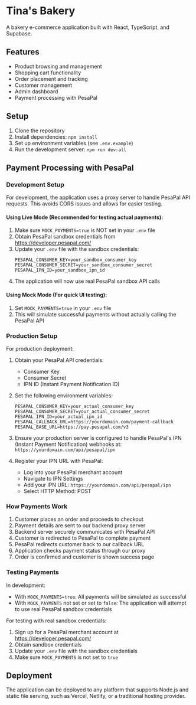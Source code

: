 # Tina's Bakery

A bakery e-commerce application built with React, TypeScript, and Supabase.

## Features
- Product browsing and management
- Shopping cart functionality
- Order placement and tracking
- Customer management
- Admin dashboard
- Payment processing with PesaPal

## Setup

1. Clone the repository
2. Install dependencies: `npm install`
3. Set up environment variables (see `.env.example`)
4. Run the development server: `npm run dev:all`

## Payment Processing with PesaPal

### Development Setup

For development, the application uses a proxy server to handle PesaPal API requests. This avoids CORS issues and allows for easier testing.

#### Using Live Mode (Recommended for testing actual payments):
1. Make sure `MOCK_PAYMENTS=true` is NOT set in your `.env` file
2. Obtain PesaPal sandbox credentials from https://developer.pesapal.com/
3. Update your `.env` file with the sandbox credentials:
   ```
   PESAPAL_CONSUMER_KEY=your_sandbox_consumer_key
   PESAPAL_CONSUMER_SECRET=your_sandbox_consumer_secret
   PESAPAL_IPN_ID=your_sandbox_ipn_id
   ```
4. The application will now use real PesaPal sandbox API calls

#### Using Mock Mode (For quick UI testing):
1. Set `MOCK_PAYMENTS=true` in your `.env` file
2. This will simulate successful payments without actually calling the PesaPal API

### Production Setup

For production deployment:

1. Obtain your PesaPal API credentials:
   - Consumer Key
   - Consumer Secret
   - IPN ID (Instant Payment Notification ID)

2. Set the following environment variables:
   ```
   PESAPAL_CONSUMER_KEY=your_actual_consumer_key
   PESAPAL_CONSUMER_SECRET=your_actual_consumer_secret
   PESAPAL_IPN_ID=your_actual_ipn_id
   PESAPAL_CALLBACK_URL=https://yourdomain.com/payment-callback
   PESAPAL_BASE_URL=https://pay.pesapal.com/v3
   ```

3. Ensure your production server is configured to handle PesaPal's IPN (Instant Payment Notification) webhooks at:
   `https://yourdomain.com/api/pesapal/ipn`

4. Register your IPN URL with PesaPal:
   - Log into your PesaPal merchant account
   - Navigate to IPN Settings
   - Add your IPN URL: `https://yourdomain.com/api/pesapal/ipn`
   - Select HTTP Method: POST

### How Payments Work

1. Customer places an order and proceeds to checkout
2. Payment details are sent to our backend proxy server
3. Backend server securely communicates with PesaPal API
4. Customer is redirected to PesaPal to complete payment
5. PesaPal redirects customer back to our callback URL
6. Application checks payment status through our proxy
7. Order is confirmed and customer is shown success page

### Testing Payments

In development:
- With `MOCK_PAYMENTS=true`: All payments will be simulated as successful
- With `MOCK_PAYMENTS` not set or set to `false`: The application will attempt to use real PesaPal sandbox credentials

For testing with real sandbox credentials:
1. Sign up for a PesaPal merchant account at https://developer.pesapal.com/
2. Obtain sandbox credentials
3. Update your `.env` file with the sandbox credentials
4. Make sure `MOCK_PAYMENTS` is not set to `true`

## Deployment

The application can be deployed to any platform that supports Node.js and static file serving, such as Vercel, Netlify, or a traditional hosting provider.